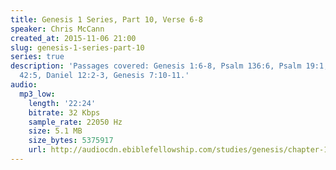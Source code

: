 ```yaml
---
title: Genesis 1 Series, Part 10, Verse 6-8
speaker: Chris McCann
created_at: 2015-11-06 21:00
slug: genesis-1-series-part-10
series: true
description: 'Passages covered: Genesis 1:6-8, Psalm 136:6, Psalm 19:1, 148:1-6, Isaiah
  42:5, Daniel 12:2-3, Genesis 7:10-11.'
audio:
  mp3_low:
    length: '22:24'
    bitrate: 32 Kbps
    sample_rate: 22050 Hz
    size: 5.1 MB
    size_bytes: 5375917
    url: http://audiocdn.ebiblefellowship.com/studies/genesis/chapter-1/2015.11.06_McCann_-_Genesis_1_Series_Part_10.mp3
---
```

